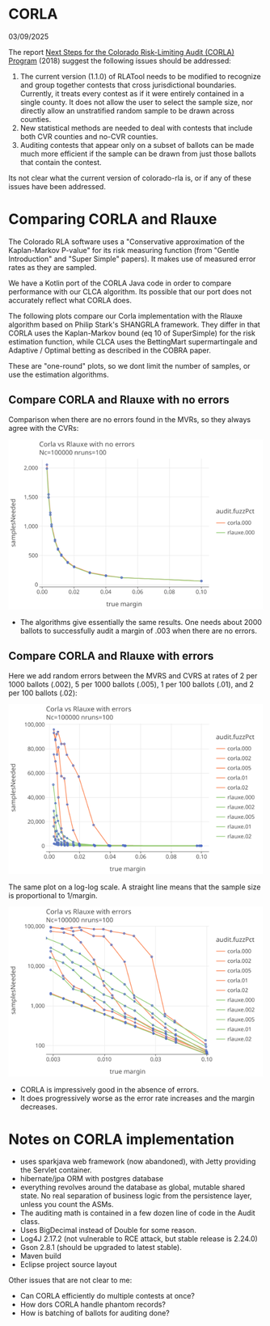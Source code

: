 # CORLA
03/09/2025

The report [Next Steps for the Colorado Risk-Limiting Audit (CORLA) Program](papers/Corla.pdf) (2018) suggest the following
issues should be addressed:

1. The current version (1.1.0) of RLATool needs to be modified to
  recognize and group together contests that cross jurisdictional boundaries.
  Currently, it treats every contest as if it were entirely contained in a single county. 
  It does not allow the user to select the sample size, nor directly allow an unstratified random sample to be drawn across counties.
2. New statistical methods are needed to deal with contests that include both CVR counties and no-CVR counties.
3. Auditing contests that appear only on a subset of ballots can be made much more efficient if the sample can be drawn from
  just those ballots that contain the contest.

Its not clear what the current version of colorado-rla is, or if any of these issues have been addressed.

# Comparing CORLA and Rlauxe

The Colorado RLA software uses a "Conservative approximation of the Kaplan-Markov P-value" for its risk measuring function
(from "Gentle Introduction" and "Super Simple" papers). It makes use of measured error rates as they are sampled.

We have a Kotlin port of the CORLA Java code in order to compare performance with our CLCA algorithm. Its possible
that our port does not accurately reflect what CORLA does. 

The following plots compare our Corla implementation with the Rlauxe algorithm based on Philip Stark's SHANGRLA framework. 
They differ in that CORLA uses the Kaplan-Markov bound (eq 10 of SuperSimple)
for the risk estimation function, while CLCA uses the BettingMart supermartingale and Adaptive / Optimal betting as described in
the COBRA paper. 

These are "one-round" plots, so we dont limit the number of samples, or use the estimation algorithms.

## Compare CORLA and Rlauxe with no errors

Comparison when there are no errors found in the MVRs, so they always agree with the CVRs:

<a href="https://johnlcaron.github.io/rlauxe/docs/plots/corla/corlaNoErrors/corlaNoErrorsLinear.html" rel="corlaNoErrorsLinear">![corlaNoErrorsLinear](plots/corla/corlaNoErrors/corlaNoErrorsLinear.png)</a>

* The algorithms give essentially the same results. One needs about 2000 ballots to successfully audit a margin of .003 when there are no errors.

## Compare CORLA and Rlauxe with errors

Here we add random errors between the MVRS and CVRS at rates of 2 per 1000 ballots (.002), 5 per 1000 ballots (.005),
1 per 100 ballots (.01), and 2 per 100 ballots (.02):

<a href="https://johnlcaron.github.io/rlauxe/docs/plots/corla/corlaWithErrors/corlaWithErrorsLinear.html" rel="corlaWithErrorsLinear">![corlaWithErrorsLinear](plots/corla/corlaWithErrors/corlaWithErrorsLinear.png)</a>

The same plot on a log-log scale. A straight line means that the sample size is proportional to 1/margin.

<a href="https://johnlcaron.github.io/rlauxe/docs/plots/corla/corlaWithErrors/corlaWithErrorsLogLog.html" rel="corlaWithErrorsLogLog">![corlaWithErrorsLogLog](plots/corla/corlaWithErrors/corlaWithErrorsLogLog.png)</a>

* CORLA is impressively good in the absence of errors.
* It does progressively worse as the error rate increases and the margin decreases.

# Notes on CORLA implementation

* uses sparkjava web framework (now abandoned), with Jetty providing the Servlet container.
* hibernate/jpa ORM with postgres database
* everything revolves around the database as global, mutable shared state. No real separation of business logic
  from the persistence layer, unless you count the ASMs.
* The auditing math is contained in a few dozen line of code in the Audit class.
* Uses BigDecimal instead of Double for some reason.
* Log4J 2.17.2 (not vulnerable to RCE attack, but stable release is 2.24.0)
* Gson 2.8.1 (should be upgraded to latest stable).
* Maven build
* Eclipse project source layout

Other issues that are not clear to me:

* Can CORLA efficiently do multiple contests at once?
* How dors CORLA handle phantom records?
* How is batching of ballots for auditing done?
